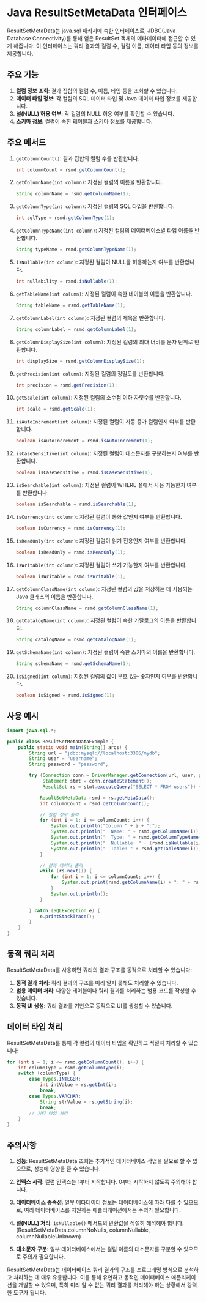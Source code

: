 # Java ResultSetMetaData 인터페이스

ResultSetMetaData는 java.sql 패키지에 속한 인터페이스로, JDBC(Java Database Connectivity)를 통해 얻은 ResultSet 객체의 메타데이터에 접근할 수 있게 해줍니다. 이 인터페이스는 쿼리 결과의 컬럼 수, 컬럼 이름, 데이터 타입 등의 정보를 제공합니다.

## 주요 기능

1. **컬럼 정보 조회**: 결과 집합의 컬럼 수, 이름, 타입 등을 조회할 수 있습니다.
2. **데이터 타입 정보**: 각 컬럼의 SQL 데이터 타입 및 Java 데이터 타입 정보를 제공합니다.
3. **널(NULL) 허용 여부**: 각 컬럼의 NULL 허용 여부를 확인할 수 있습니다.
4. **스키마 정보**: 컬럼이 속한 테이블과 스키마 정보를 제공합니다.

## 주요 메서드

1. `getColumnCount()`: 결과 집합의 컬럼 수를 반환합니다.

   ```java
   int columnCount = rsmd.getColumnCount();
   ```

2. `getColumnName(int column)`: 지정된 컬럼의 이름을 반환합니다.

   ```java
   String columnName = rsmd.getColumnName(1);
   ```

3. `getColumnType(int column)`: 지정된 컬럼의 SQL 타입을 반환합니다.

   ```java
   int sqlType = rsmd.getColumnType(1);
   ```

4. `getColumnTypeName(int column)`: 지정된 컬럼의 데이터베이스별 타입 이름을 반환합니다.

   ```java
   String typeName = rsmd.getColumnTypeName(1);
   ```

5. `isNullable(int column)`: 지정된 컬럼이 NULL을 허용하는지 여부를 반환합니다.

   ```java
   int nullability = rsmd.isNullable(1);
   ```

6. `getTableName(int column)`: 지정된 컬럼이 속한 테이블의 이름을 반환합니다.

   ```java
   String tableName = rsmd.getTableName(1);
   ```

7. `getColumnLabel(int column)`: 지정된 컬럼의 제목을 반환합니다.

   ```java
   String columnLabel = rsmd.getColumnLabel(1);
   ```

8. `getColumnDisplaySize(int column)`: 지정된 컬럼의 최대 너비를 문자 단위로 반환합니다.

   ```java
   int displaySize = rsmd.getColumnDisplaySize(1);
   ```

9. `getPrecision(int column)`: 지정된 컬럼의 정밀도를 반환합니다.

   ```java
   int precision = rsmd.getPrecision(1);
   ```

10. `getScale(int column)`: 지정된 컬럼의 소수점 이하 자릿수를 반환합니다.

    ```java
    int scale = rsmd.getScale(1);
    ```

11. `isAutoIncrement(int column)`: 지정된 컬럼이 자동 증가 컬럼인지 여부를 반환합니다.

    ```java
    boolean isAutoIncrement = rsmd.isAutoIncrement(1);
    ```

12. `isCaseSensitive(int column)`: 지정된 컬럼이 대소문자를 구분하는지 여부를 반환합니다.

    ```java
    boolean isCaseSensitive = rsmd.isCaseSensitive(1);
    ```

13. `isSearchable(int column)`: 지정된 컬럼이 WHERE 절에서 사용 가능한지 여부를 반환합니다.

    ```java
    boolean isSearchable = rsmd.isSearchable(1);
    ```

14. `isCurrency(int column)`: 지정된 컬럼이 통화 값인지 여부를 반환합니다.

    ```java
    boolean isCurrency = rsmd.isCurrency(1);
    ```

15. `isReadOnly(int column)`: 지정된 컬럼이 읽기 전용인지 여부를 반환합니다.

    ```java
    boolean isReadOnly = rsmd.isReadOnly(1);
    ```

16. `isWritable(int column)`: 지정된 컬럼이 쓰기 가능한지 여부를 반환합니다.

    ```java
    boolean isWritable = rsmd.isWritable(1);
    ```

17. `getColumnClassName(int column)`: 지정된 컬럼의 값을 저장하는 데 사용되는 Java 클래스의 이름을 반환합니다.

    ```java
    String columnClassName = rsmd.getColumnClassName(1);
    ```

18. `getCatalogName(int column)`: 지정된 컬럼이 속한 카탈로그의 이름을 반환합니다.

    ```java
    String catalogName = rsmd.getCatalogName(1);
    ```

19. `getSchemaName(int column)`: 지정된 컬럼이 속한 스키마의 이름을 반환합니다.

    ```java
    String schemaName = rsmd.getSchemaName(1);
    ```

20. `isSigned(int column)`: 지정된 컬럼의 값이 부호 있는 숫자인지 여부를 반환합니다.

    ```java
    boolean isSigned = rsmd.isSigned(1);
    ```

## 사용 예시

```java
import java.sql.*;

public class ResultSetMetaDataExample {
    public static void main(String[] args) {
        String url = "jdbc:mysql://localhost:3306/mydb";
        String user = "username";
        String password = "password";

        try (Connection conn = DriverManager.getConnection(url, user, password);
             Statement stmt = conn.createStatement();
             ResultSet rs = stmt.executeQuery("SELECT * FROM users")) {

            ResultSetMetaData rsmd = rs.getMetaData();
            int columnCount = rsmd.getColumnCount();

            // 컬럼 정보 출력
            for (int i = 1; i <= columnCount; i++) {
                System.out.println("Column " + i + ":");
                System.out.println("  Name: " + rsmd.getColumnName(i));
                System.out.println("  Type: " + rsmd.getColumnTypeName(i));
                System.out.println("  Nullable: " + (rsmd.isNullable(i) == ResultSetMetaData.columnNullable));
                System.out.println("  Table: " + rsmd.getTableName(i));
            }

            // 결과 데이터 출력
            while (rs.next()) {
                for (int i = 1; i <= columnCount; i++) {
                    System.out.print(rsmd.getColumnName(i) + ": " + rs.getString(i) + "\t");
                }
                System.out.println();
            }

        } catch (SQLException e) {
            e.printStackTrace();
        }
    }
}
```

## 동적 쿼리 처리

ResultSetMetaData를 사용하면 쿼리의 결과 구조를 동적으로 처리할 수 있습니다:

1. **동적 결과 처리**: 쿼리 결과의 구조를 미리 알지 못해도 처리할 수 있습니다.
2. **범용 데이터 처리**: 다양한 테이블이나 쿼리 결과를 처리하는 범용 코드를 작성할 수 있습니다.
3. **동적 UI 생성**: 쿼리 결과를 기반으로 동적으로 UI를 생성할 수 있습니다.

## 데이터 타입 처리

ResultSetMetaData를 통해 각 컬럼의 데이터 타입을 확인하고 적절히 처리할 수 있습니다:

```java
for (int i = 1; i <= rsmd.getColumnCount(); i++) {
    int columnType = rsmd.getColumnType(i);
    switch (columnType) {
        case Types.INTEGER:
            int intValue = rs.getInt(i);
            break;
        case Types.VARCHAR:
            String strValue = rs.getString(i);
            break;
        // 기타 타입 처리
    }
}
```

## 주의사항

1. **성능**: ResultSetMetaData 조회는 추가적인 데이터베이스 작업을 필요로 할 수 있으므로, 성능에 영향을 줄 수 있습니다.

2. **인덱스 시작**: 컬럼 인덱스는 1부터 시작합니다. 0부터 시작하지 않도록 주의해야 합니다.

3. **데이터베이스 종속성**: 일부 메타데이터 정보는 데이터베이스에 따라 다를 수 있으므로, 여러 데이터베이스를 지원하는 애플리케이션에서는 주의가 필요합니다.

4. **널(NULL) 처리**: `isNullable()` 메서드의 반환값을 적절히 해석해야 합니다. (ResultSetMetaData.columnNoNulls, columnNullable, columnNullableUnknown)

5. **대소문자 구분**: 일부 데이터베이스에서는 컬럼 이름의 대소문자를 구분할 수 있으므로 주의가 필요합니다.

ResultSetMetaData는 데이터베이스 쿼리 결과의 구조를 프로그래밍 방식으로 분석하고 처리하는 데 매우 유용합니다. 이를 통해 유연하고 동적인 데이터베이스 애플리케이션을 개발할 수 있으며, 특히 미리 알 수 없는 쿼리 결과를 처리해야 하는 상황에서 강력한 도구가 됩니다.
